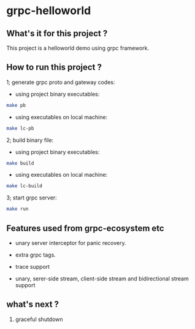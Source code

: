 # grpc-helloworld

## What's it for this project ?

This project is a helloworld demo using grpc framework.

## How to run this project ?

1; generate grpc proto and gateway codes:

- using project binary executables:

```bash
make pb
```

- using executables on local machine:

```bash
make lc-pb
```

2; build binary file:

- using project binary executables:

```bash
make build
```

- using executables on local machine:

```bash
make lc-build
```

3; start grpc server:

```bash
make run
```

## Features used from grpc-ecosystem etc

- unary server interceptor for panic recovery.

- extra grpc tags.

- trace support

- unary, serer-side stream, client-side stream and bidirectional stream support

## what's next ?

1. graceful shutdown
